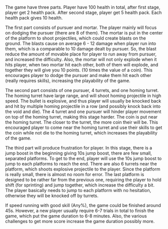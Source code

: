 The game have three parts. Player have 100 health in total, after first stage, player get 2 health pack. After second stage, player get 5 health pack. Each health pack gives 10 health.

The first part consists of pursuer and mortar. The player mainly will focus on dodging the pursuer (there are 8 of them). The mortar is put in the center of the platform to shoot projectiles, which could create blasts on the ground. The blasts cause on average 6 - 12 damage when player run into them, which is a comparable to 10 damage dealt by pursuer. So, the blast reduce the amount of movable place for player to run away from pursuer, and increased the difficulty. Also, the mortar will not only explode when it hits player, when two mortar hit each other, both of them will explode, and together they will give you 10 points. (10 times the value of a coin). This encourages player to dodge the pursuer and make them hit each other (really requires skills), increasing the playability of the game.

The second part consists of one pursuer, 4 turrets, and one homing turret. The homing turret have large range, and will shoot homing projectile in high speed. The bullet is explosive, and thus player will usually be knocked back and hit by multiple homing projectile in a row (and possibly knock back into the void and die). The 4 turret and one pursuer will hinder player movement on top of the homing turret, making this stage harder. The coin is put near the homing turret. The closer to the turret, the more coin their will be. This encouraged player to come near the homing turret and use their skills to get the coin while not die to the homing turret, which increases the playability of the game. 

The third part will produce frustration for player. In this stage, there is a jump boost in the beginning giving 10s jump boost, there are few small, separated platforms. To get to the end, player will use the 10s jump boost to jump to each platforms to reach the end. There are also 6 turrets near the platform, which shoots explosive projectile to the player. Since the platform is really small, there is almost no room for error. The last platform is designed to be rather far from the previous one, requiring the player to hold shift (for sprinting) and jump together, which increase the difficulty a bit. The player basically needs to jump to each platform with no hesitation, otherwise they will be knocked off by turrets. 

If speed running with good skill (Any%), the game could be finished around 45s. However, a new player usually require 6-7 trials in total to finish the game, which put the game duration to 6-8 minutes. Also, the various challenges to get more score increase the game duration possibly more.

